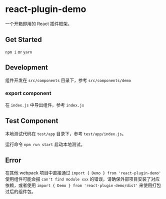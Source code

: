 # react-plugin-demo

一个开箱即用的 React 插件框架。

## Get Started

`npm i` or `yarn`

## Development

组件开发在 `src/components` 目录下，参考 `src/components/demo`

### export component

在 `index.js` 中导出组件，参考 `index.js`

## Test Component

本地测试代码在 `test/app` 目录下，参考 `test/app/index.js`。

运行命令 `npm run start` 启动本地测试。

## Error

在其他 webpack 项目中直接通过  `import { Demo } from 'react-plugin-demo'` 使用组件可能会报 `can't find module xxx` 的错误，请确保外部项目安装了对应依赖，或者使用 `import { Demo } from 'react-plugin-demo/dist'` 来使用打包过后的组件包。